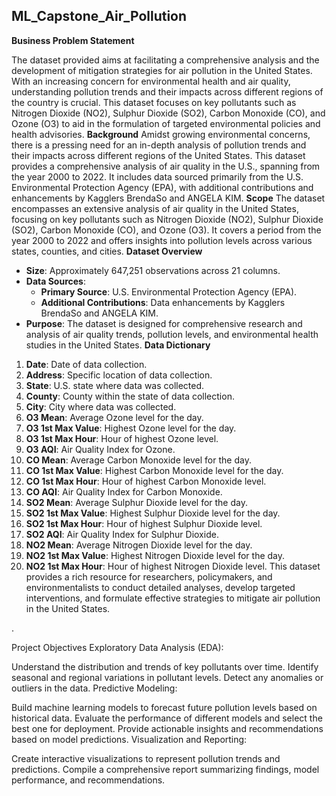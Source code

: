 ## ML_Capstone_Air_Pollution

**Business Problem Statement**

The dataset provided aims at facilitating a comprehensive analysis and the development of mitigation strategies for air pollution in the United States. With an increasing concern for environmental health and air quality, understanding pollution trends and their impacts across different regions of the country is crucial. This dataset focuses on key pollutants such as Nitrogen Dioxide (NO2), Sulphur Dioxide (SO2), Carbon Monoxide (CO), and Ozone (O3) to aid in the formulation of targeted environmental policies and health advisories.
**Background**
Amidst growing environmental concerns, there is a pressing need for an in-depth analysis of pollution trends and their impacts across different regions of the United States. This dataset provides a comprehensive analysis of air quality in the U.S., spanning from the year 2000 to 2022. It includes data sourced primarily from the U.S. Environmental Protection Agency (EPA), with additional contributions and enhancements by Kagglers BrendaSo and ANGELA KIM.
**Scope**
The dataset encompasses an extensive analysis of air quality in the United States, focusing on key pollutants such as Nitrogen Dioxide (NO2), Sulphur Dioxide (SO2), Carbon Monoxide (CO), and Ozone (O3). It covers a period from the year 2000 to 2022 and offers insights into pollution levels across various states, counties, and cities.
**Dataset Overview**
- **Size**: Approximately 647,251 observations across 21 columns.
- **Data Sources**:
  - **Primary Source**: U.S. Environmental Protection Agency (EPA).
  - **Additional Contributions**: Data enhancements by Kagglers BrendaSo and ANGELA KIM.
- **Purpose**: The dataset is designed for comprehensive research and analysis of air quality trends, pollution levels, and environmental health studies in the United States.
**Data Dictionary**
1. **Date**: Date of data collection.
2. **Address**: Specific location of data collection.
3. **State**: U.S. state where data was collected.
4. **County**: County within the state of data collection.
5. **City**: City where data was collected.
6. **O3 Mean**: Average Ozone level for the day.
7. **O3 1st Max Value**: Highest Ozone level for the day.
8. **O3 1st Max Hour**: Hour of highest Ozone level.
9. **O3 AQI**: Air Quality Index for Ozone.
10. **CO Mean**: Average Carbon Monoxide level for the day.
11. **CO 1st Max Value**: Highest Carbon Monoxide level for the day.
12. **CO 1st Max Hour**: Hour of highest Carbon Monoxide level.
13. **CO AQI**: Air Quality Index for Carbon Monoxide.
14. **SO2 Mean**: Average Sulphur Dioxide level for the day.
15. **SO2 1st Max Value**: Highest Sulphur Dioxide level for the day.
16. **SO2 1st Max Hour**: Hour of highest Sulphur Dioxide level.
17. **SO2 AQI**: Air Quality Index for Sulphur Dioxide.
18. **NO2 Mean**: Average Nitrogen Dioxide level for the day.
19. **NO2 1st Max Value**: Highest Nitrogen Dioxide level for the day.
20. **NO2 1st Max Hour**: Hour of highest Nitrogen Dioxide level.
This dataset provides a rich resource for researchers, policymakers, and environmentalists to conduct detailed analyses, develop targeted interventions, and formulate effective strategies to mitigate air pollution in the United States.

.

Project Objectives
Exploratory Data Analysis (EDA):

Understand the distribution and trends of key pollutants over time.
Identify seasonal and regional variations in pollutant levels.
Detect any anomalies or outliers in the data.
Predictive Modeling:

Build machine learning models to forecast future pollution levels based on historical data.
Evaluate the performance of different models and select the best one for deployment.
Provide actionable insights and recommendations based on model predictions.
Visualization and Reporting:

Create interactive visualizations to represent pollution trends and predictions.
Compile a comprehensive report summarizing findings, model performance, and recommendations.

